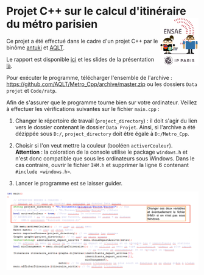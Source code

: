 # Projet C++ sur le calcul d'itinéraire du métro parisien <img src="Rapport/img/LOGO-ENSAE-avatar.png" align="right" alt=""  width="100"/>

Ce projet a été effectué dans le cadre d'un projet C++ par le binôme [antuki](https://github.com/antuki) et [AQLT](https://github.com/AQLT).

Le rapport est disponible [ici](https://aqlt.github.io/Metro_Cpp/Rapport/KA_AQLT_Metro_rapport.pdf) et les slides de la présentation [là](https://aqlt.github.io/Metro_Cpp/Rapport/KA_AQLT_Metro_slides.pdf).

Pour exécuter le programme, télécharger l'ensemble de l'archive : https://github.com/AQLT/Metro_Cpp/archive/master.zip ou les dossiers `Data projet` et `Code/ratp`.

Afin de s'assurer que le programme tourne bien sur votre ordinateur. Veillez à effectuer les vérifications suivantes sur le fichier `main.cpp` :

1. Changer le répertoire de travail (`project_directory`) : il doit s'agir du lien vers le dossier contenant le dossier `Data Projet`. Ainsi, si l'archive a été dézippée sous `D:/`, `project_directory` doit être égale à `D:/Metro_Cpp`.

2. Choisir si l'on veut mettre la couleur  (booléen `activerCouleur`).   
**Attention** : la coloration de la console utilise le package `windows.h` et n'est donc compatible que sous les ordinateurs sous Windows. Dans le cas contraire, ouvrir le fichier `IHM.h` et supprimer la ligne 6 contenant `#include <windows.h>`. 

3. Lancer le programme est se laisser guider.

![](Rapport/img/main.png)